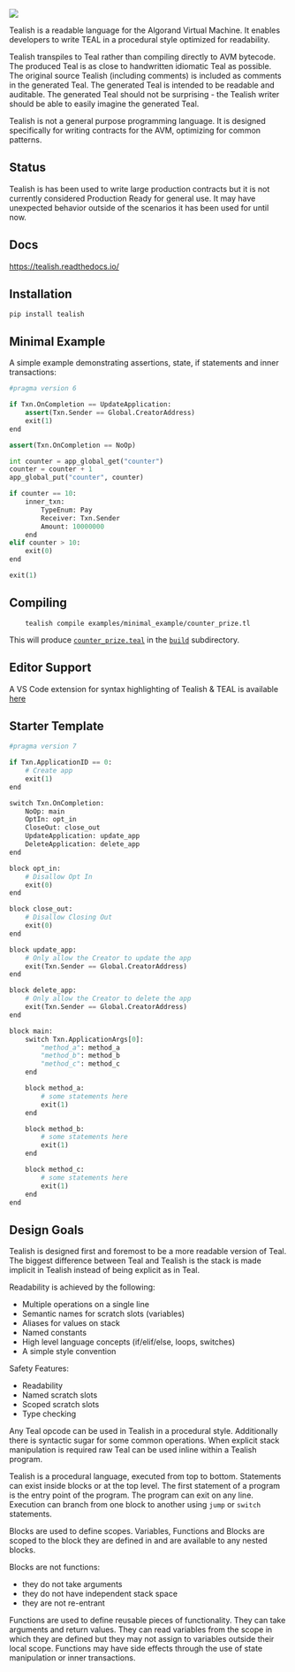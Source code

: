 ![](tealish_header.png)

Tealish is a readable language for the Algorand Virtual Machine. It enables developers to write TEAL in a procedural style optimized for readability. 

Tealish transpiles to Teal rather than compiling directly to AVM bytecode. The produced Teal is as close to handwritten idiomatic Teal as possible.
The original source Tealish (including comments) is included as comments in the generated Teal.
The generated Teal is intended to be readable and auditable.
The generated Teal should not be surprising - the Tealish writer should be able to easily imagine the generated Teal.

Tealish is not a general purpose programming language. It is designed specifically for writing contracts for the AVM, optimizing for common patterns. 

## Status
Tealish is has been used to write large production contracts but it is not currently considered Production Ready for general use. It may have unexpected behavior outside of the scenarios it has been used for until now.

## Docs

https://tealish.readthedocs.io/

## Installation

`pip install tealish`

## Minimal Example
A simple example demonstrating assertions, state, if statements and inner transactions:

```python
#pragma version 6

if Txn.OnCompletion == UpdateApplication:
    assert(Txn.Sender == Global.CreatorAddress)
    exit(1)
end

assert(Txn.OnCompletion == NoOp)

int counter = app_global_get("counter")
counter = counter + 1
app_global_put("counter", counter)

if counter == 10:
    inner_txn:
        TypeEnum: Pay
        Receiver: Txn.Sender
        Amount: 10000000
    end
elif counter > 10:
    exit(0)
end

exit(1)
```

## Compiling

```
    tealish compile examples/minimal_example/counter_prize.tl
```
This will produce [`counter_prize.teal`](examples/minimal_example/build/counter_prize.teal) in the [`build`](examples/minimal_examplebuild/) subdirectory.

## Editor Support

A VS Code extension for syntax highlighting of Tealish & TEAL is available [here](https://www.dropbox.com/s/zn3swrfxkyyelpi/tealish-0.0.1.vsix?dl=0)


## Starter Template

```python
#pragma version 7

if Txn.ApplicationID == 0:
    # Create app
    exit(1)
end

switch Txn.OnCompletion:
    NoOp: main
    OptIn: opt_in
    CloseOut: close_out
    UpdateApplication: update_app
    DeleteApplication: delete_app
end

block opt_in:
    # Disallow Opt In
    exit(0)
end

block close_out:
    # Disallow Closing Out
    exit(0)
end

block update_app:
    # Only allow the Creator to update the app
    exit(Txn.Sender == Global.CreatorAddress)
end

block delete_app:
    # Only allow the Creator to delete the app
    exit(Txn.Sender == Global.CreatorAddress)
end

block main:
    switch Txn.ApplicationArgs[0]:
        "method_a": method_a
        "method_b": method_b
        "method_c": method_c
    end

    block method_a:
        # some statements here
        exit(1)
    end

    block method_b:
        # some statements here
        exit(1)
    end

    block method_c:
        # some statements here
        exit(1)
    end
end
```

## Design Goals
Tealish is designed first and foremost to be a more readable version of Teal. 
The biggest difference between Teal and Tealish is the stack is made implicit in Tealish instead of being explicit as in Teal. 

Readability is achieved by the following:
- Multiple operations on a single line
- Semantic names for scratch slots (variables)
- Aliases for values on stack
- Named constants
- High level language concepts (if/elif/else, loops, switches)
- A simple style convention

Safety Features:
- Readability
- Named scratch slots
- Scoped scratch slots
- Type checking

Any Teal opcode can be used in Tealish in a procedural style. Additionally there is syntactic sugar for some common operations.
When explicit stack manipulation is required raw Teal can be used inline within a Tealish program.

Tealish is a procedural language, executed from top to bottom. Statements can exist inside blocks or at the top level.
The first statement of a program is the entry point of the program. The program can exit on any line.
Execution can branch from one block to another using `jump` or `switch` statements.

Blocks are used to define scopes. Variables, Functions and Blocks are scoped to the block they are defined in and are available to any nested blocks.

Blocks are not functions:
- they do not take arguments
- they do not have independent stack space
- they are not re-entrant

Functions are used to define reusable pieces of functionality. They can take arguments and return values. They can read variables from the scope in which they are defined but they may not assign to variables outside their local scope. Functions may have side effects through the use of state manipulation or inner transactions.

